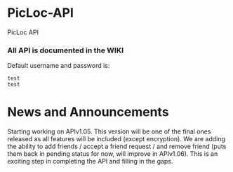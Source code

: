 # PicLoc-API
PicLoc API

### All API is documented in the WIKI

Default username and password is:

    test
    test
    

# News and Announcements

Starting working on APIv1.05. This version will be one of the final ones released as all features will be included (except encryption). We are adding the ability to add friends / accept a friend request / and remove friend (puts them back in pending status for now, will improve in APIv1.06). This is an exciting step in completing the API and filling in the gaps.
